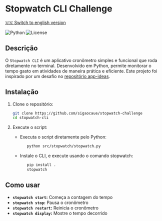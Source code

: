 # Stopwatch CLI Challenge

[🇺🇸 Switch to english version](./README.en.md)

![Python](https://img.shields.io/badge/Python-3.x-blue)
![License](https://img.shields.io/badge/License-MIT-green)

## Descrição

O `Stopwatch CLI` é um aplicativo cronômetro simples e funcional que roda diretamente no terminal. Desenvolvido em
Python, permite monitorar o tempo gasto em atividades de maneira prática e eficiente. Este projeto foi inspirado por um
desafio
no [repositório app-ideas](https://github.com/florinpop17/app-ideas/blob/master/Projects/1-Beginner/Stopwatch-App.md).

## Instalação

1. Clone o repositório:
   ```bash
   git clone https://github.com/sigaocaue/stopwatch-challenge
   cd stopwatch-cli

2. Execute o script:

    - Executa o script diretamente pelo Python:
      ```bash
         python src/stopwatch/stopwatch.py
      ```
   - Instale o CLI, e execute usando o comando stopwatch:
      ```bash
         pip install .
         stopwatch
      ```

## Como usar

- **`stopwatch start`:** Começa a contagem do tempo
- **`stopwatch stop`:** Pausa o cronômetro
- **`stopwatch restart`:** Reinicia o cronômetro
- **`stopwatch display`:** Mostre o tempo decorrido